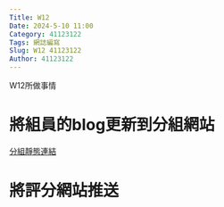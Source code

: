 ```yaml
---
Title: W12
Date: 2024-5-10 11:00
Category: 41123122
Tags: 網誌編寫
Slug: W12 41123122
Author: 41123122
---
```


W12所做事情

<!-- PELICAN_END_SUMMARY -->

# 將組員的blog更新到分組網站
[分組靜態連結](https://mdecd2024.github.io/2a-midag3/content/%E7%B5%84%E5%93%A1%E7%B6%B2%E8%AA%8C.html)

# 將評分網站推送









